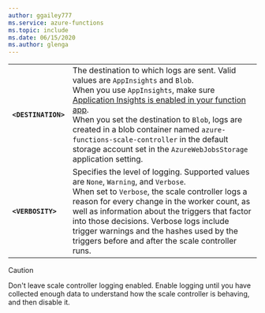 ```yaml
---
author: ggailey777
ms.service: azure-functions
ms.topic: include
ms.date: 06/15/2020
ms.author: glenga
---
```


| | |
|--|--|
|**`<DESTINATION>`**| The destination to which logs are sent. Valid values are `AppInsights` and `Blob`.<br/>When you use `AppInsights`, make sure [Application Insights is enabled in your function app](../articles/azure-functions/functions-monitoring.md#enable-application-insights-integration).<br/>When you set the destination to `Blob`, logs are created in a blob container named `azure-functions-scale-controller` in the default storage account set in the `AzureWebJobsStorage` application setting. |
|**`<VERBOSITY>`** | Specifies the level of logging. Supported values are `None`, `Warning`, and `Verbose`.<br/>When set to `Verbose`, the scale controller logs a reason for every change in the worker count, as well as information about the triggers that factor into those decisions. Verbose logs include trigger warnings and the hashes used by the triggers before and after the scale controller runs. |

> [!CAUTION]
> Don't leave scale controller logging enabled. Enable logging until you have collected enough data to understand how the scale controller is behaving, and then disable it.